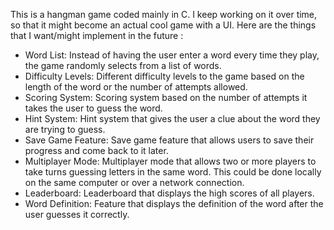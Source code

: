 This is  a hangman game coded mainly in C.
I keep working on it over time, so that it might become an actual cool game with a UI.
Here are the things that I want/might implement in the future :
- Word List: Instead of having the user enter a word every time they play, the game randomly selects from a list of words. 
- Difficulty Levels: Different difficulty levels to the game based on the length of the word or the number of attempts allowed.
- Scoring System: Scoring system based on the number of attempts it takes the user to guess the word.
- Hint System: Hint system that gives the user a clue about the word they are trying to guess.
- Save Game Feature: Save game feature that allows users to save their progress and come back to it later.
- Multiplayer Mode: Multiplayer mode that allows two or more players to take turns guessing letters in the same word. This could be done locally on the same computer or over a network connection.
- Leaderboard: Leaderboard that displays the high scores of all players.
- Word Definition: Feature that displays the definition of the word after the user guesses it correctly.
